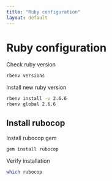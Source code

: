 ```yaml
---
title: "Ruby configuration"
layout: default
---
```

# Ruby configuration

Check ruby version
```bash
rbenv versions
```

Install new ruby version
```bash
rbenv install -v 2.6.6
rbenv global 2.6.6
```

## Install rubocop

Install rubocop gem
```bash
gem install rubocop
```

Verify installation
```bash
which rubocop
```